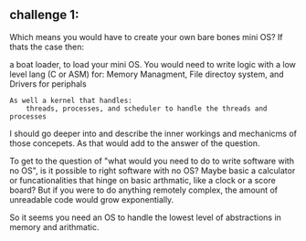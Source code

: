 ## challenge 1:

Which means you would have to create your own bare bones mini OS?
If thats the case then:

a boat loader, to load your mini OS.
You would need to write logic with a low level lang (C or ASM) for:
	Memory Managment,
	File directoy system,
	and Drivers for periphals

	As well a kernel that handles:
		threads, processes, and scheduler to handle the threads and processes

I should go deeper into and describe the inner workings and mechanicms of those concepets.
As that would add to the answer of the question.

To get to the question of "what would you need to do to write software with no OS",
is it possible to right software with no OS?  Maybe basic a calculator or funcationalities
that hinge on basic arthmatic, like a clock or a score board?  But if you were to do anything remotely
complex, the amount of unreadable code would grow exponentially.

So it seems you need an OS to handle the lowest level of abstractions in memory and arithmatic.